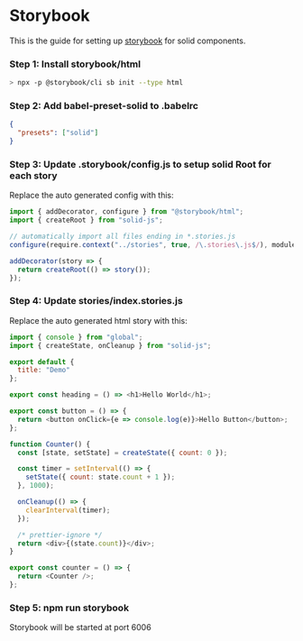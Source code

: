 # Storybook

This is the guide for setting up [storybook](https://storybook.js.org/) for solid components.

### Step 1: Install storybook/html

```sh
> npx -p @storybook/cli sb init --type html
```

### Step 2: Add babel-preset-solid to .babelrc

```json
{
  "presets": ["solid"]
}
```

### Step 3: Update .storybook/config.js to setup solid Root for each story

Replace the auto generated config with this:

```js
import { addDecorator, configure } from "@storybook/html";
import { createRoot } from "solid-js";

// automatically import all files ending in *.stories.js
configure(require.context("../stories", true, /\.stories\.js$/), module);

addDecorator(story => {
  return createRoot(() => story());
});
```

### Step 4: Update stories/index.stories.js

Replace the auto generated html story with this:

```js
import { console } from "global";
import { createState, onCleanup } from "solid-js";

export default {
  title: "Demo"
};

export const heading = () => <h1>Hello World</h1>;

export const button = () => {
  return <button onClick={e => console.log(e)}>Hello Button</button>;
};

function Counter() {
  const [state, setState] = createState({ count: 0 });

  const timer = setInterval(() => {
    setState({ count: state.count + 1 });
  }, 1000);

  onCleanup(() => {
    clearInterval(timer);
  });

  /* prettier-ignore */
  return <div>{(state.count)}</div>;
}

export const counter = () => {
  return <Counter />;
};
```

### Step 5: npm run storybook

Storybook will be started at port 6006
